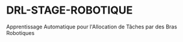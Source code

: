 # DRL-STAGE-ROBOTIQUE
Apprentissage Automatique pour l'Allocation de Tâches par des Bras Robotiques
